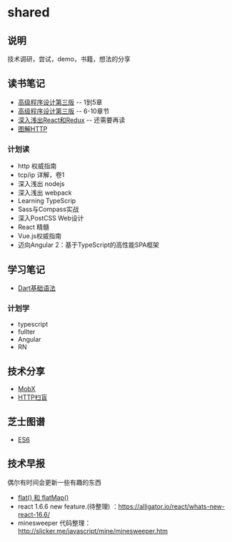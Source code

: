 # shared
## 说明
技术调研，尝试，demo，书籍，想法的分享
## 读书笔记
- [高级程序设计第三版](https://github.com/ycshill/shared/issues/1)  -- 1到5章
- [高级程序设计第三版](https://github.com/ycshill/shared/issues/6)  -- 6-10章节
- [深入浅出React和Redux](https://github.com/ycshill/shared/issues/2) -- 还需要再读
- [图解HTTP](https://github.com/ycshill/shared/issues/5)
### 计划读
- http 权威指南
- tcp/ip 详解，卷1
- 深入浅出 nodejs
- 深入浅出 webpack
- Learning TypeScrip
- Sass与Compass实战
- 深入PostCSS Web设计
- React 精髓
- Vue.js权威指南
- 迈向Angular 2：基于TypeScript的高性能SPA框架
## 学习笔记
- [Dart基础语法](https://github.com/ycshill/shared/issues/7)
### 计划学
- typescript
- fullter
- Angular
- RN
## 技术分享
- [MobX](https://github.com/ycshill/shared/issues/3)
- [HTTP扫盲](https://github.com/ycshill/shared/issues/6)
## 芝士图谱
- [ES6](https://www.edrawsoft.cn/viewer/public/s/ca2a7481964410)
## 技术早报
偶尔有时间会更新一些有趣的东西
- [flat() 和 flatMap()](https://github.com/ycshill/shared/issues/4)
- react 1.6.6 new feature.(待整理) ：https://alligator.io/react/whats-new-react-16.6/
- minesweeper 代码整理：http://slicker.me/javascript/mine/minesweeper.htm


